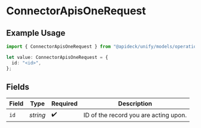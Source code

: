 # ConnectorApisOneRequest

## Example Usage

```typescript
import { ConnectorApisOneRequest } from "@apideck/unify/models/operations";

let value: ConnectorApisOneRequest = {
  id: "<id>",
};
```

## Fields

| Field                                 | Type                                  | Required                              | Description                           |
| ------------------------------------- | ------------------------------------- | ------------------------------------- | ------------------------------------- |
| `id`                                  | *string*                              | :heavy_check_mark:                    | ID of the record you are acting upon. |
